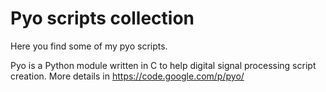 Pyo scripts collection
=====================

Here you find some of my pyo scripts.

Pyo is a Python module written in C to help digital signal processing script
creation. More details in https://code.google.com/p/pyo/
